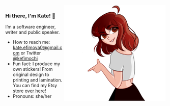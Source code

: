 <img align="right" src="https://github.com/kefimochi/kefimochi/blob/master/Transparent.png" alt="Illustration of Kate friendly showing a gun finger at the viewer" width=320px height=300px />

### Hi there, I'm Kate! 👋

I’m a software engineer, writer and public speaker.

-   How to reach me: kate.efimova0@gmail.com or Twitter [@kefimochi](https://twitter.com/kefimochi)
-   Fun fact: I produce my own stickers! From original design to printing and lamination. You can find my Etsy store [over here!](twitter.com/kthomas901)
-   Pronouns: she/her
